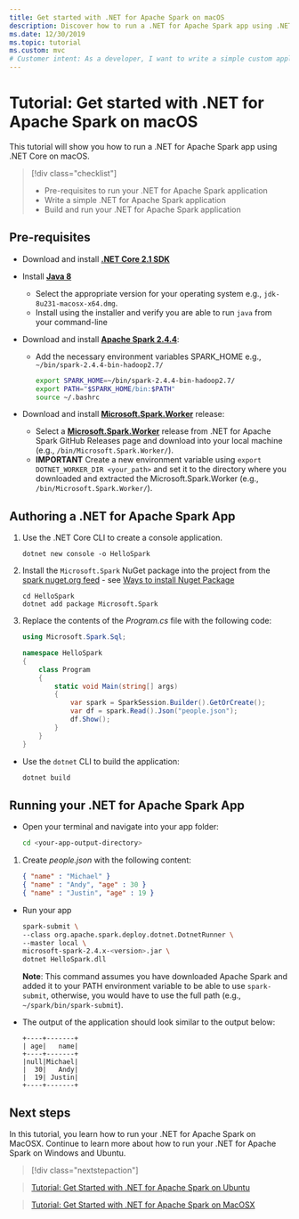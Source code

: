 ```yaml
---
title: Get started with .NET for Apache Spark on macOS
description: Discover how to run a .NET for Apache Spark app using .NET Core on MacOSX.
ms.date: 12/30/2019
ms.topic: tutorial
ms.custom: mvc
# Customer intent: As a developer, I want to write a simple custom application using .NET for Apache Spark on MacOSX.
---
```


# Tutorial: Get started with .NET for Apache Spark on macOS

This tutorial will show you how to run a .NET for Apache Spark app using .NET Core on macOS.

> [!div class="checklist"]
>
> * Pre-requisites to run your .NET for Apache Spark application
> * Write a simple .NET for Apache Spark application
> * Build and run your .NET for Apache Spark application

## Pre-requisites

- Download and install **[.NET Core 2.1 SDK](https://dotnet.microsoft.com/download/dotnet-core/2.1)** 
- Install **[Java 8](https://www.oracle.com/technetwork/java/javase/downloads/jdk8-downloads-2133151.html)** 
  - Select the appropriate version for your operating system e.g., `jdk-8u231-macosx-x64.dmg`.
  - Install using the installer and verify you are able to run `java` from your command-line
- Download and install **[Apache Spark 2.4.4](https://archive.apache.org/dist/spark/spark-2.4.4/spark-2.4.4-bin-hadoop2.7.tgz)**:
  - Add the necessary environment variables SPARK_HOME e.g., `~/bin/spark-2.4.4-bin-hadoop2.7/`
  
    ```bash
    export SPARK_HOME=~/bin/spark-2.4.4-bin-hadoop2.7/
    export PATH="$SPARK_HOME/bin:$PATH"
    source ~/.bashrc
    ```
    
- Download and install **[Microsoft.Spark.Worker](https://github.com/dotnet/spark/releases)** release:
  - Select a **[Microsoft.Spark.Worker](https://github.com/dotnet/spark/releases)** release from .NET for Apache Spark GitHub Releases page and download into your local machine (e.g., `/bin/Microsoft.Spark.Worker/`).
  - **IMPORTANT** Create a new environment variable using ```export DOTNET_WORKER_DIR <your_path>``` and set it to the directory where you downloaded and extracted the Microsoft.Spark.Worker (e.g., `/bin/Microsoft.Spark.Worker/`).

## Authoring a .NET for Apache Spark App

1. Use the .NET Core CLI to create a console application.

    ```dotnetcli
    dotnet new console -o HelloSpark
    ```
    
1. Install the `Microsoft.Spark` NuGet package into the project from the [spark nuget.org feed](https://www.nuget.org/profiles/spark) - see [Ways to install Nuget Package](https://docs.microsoft.com/en-us/nuget/consume-packages/ways-to-install-a-package)
    
    ```
    cd HelloSpark
    dotnet add package Microsoft.Spark
    ```
    
1. Replace the contents of the *Program.cs* file with the following code:
    
    ```csharp
    using Microsoft.Spark.Sql;

    namespace HelloSpark
    {
        class Program
        {
            static void Main(string[] args)
            {
                var spark = SparkSession.Builder().GetOrCreate();
                var df = spark.Read().Json("people.json");
                df.Show();
            }
        }
    }
    ```
    
- Use the `dotnet` CLI to build the application:
    
    ```bash
    dotnet build
    ```

## Running your .NET for Apache Spark App

- Open your terminal and navigate into your app folder:
    
    ```bash
    cd <your-app-output-directory>
    ```
    
1. Create *people.json* with the following content:
    
    ```json
    { "name" : "Michael" }
    { "name" : "Andy", "age" : 30 }
    { "name" : "Justin", "age" : 19 }
    ```
    
- Run your app
    
    ```bash
    spark-submit \
    --class org.apache.spark.deploy.dotnet.DotnetRunner \
    --master local \
    microsoft-spark-2.4.x-<version>.jar \
    dotnet HelloSpark.dll 
    ```
    
    **Note**: This command assumes you have downloaded Apache Spark and added it to your PATH environment variable to be able to use `spark-submit`, otherwise, you would have to use the full path (e.g., `~/spark/bin/spark-submit`).
    
- The output of the application should look similar to the output below:
    
    ```text
    +----+-------+
    | age|   name|
    +----+-------+
    |null|Michael|
    |  30|   Andy|
    |  19| Justin|
    +----+-------+
    ```
   
## Next steps

In this tutorial, you learn how to run your .NET for Apache Spark on MacOSX. Continue to learn more about how to run your .NET for Apache Spark on Windows and Ubuntu.
> [!div class="nextstepaction"]

> [Tutorial: Get Started with .NET for Apache Spark on Ubuntu](get-started-windows-instructions.md)

> [Tutorial: Get Started with .NET for Apache Spark on MacOSX](get-started-ubuntu-instructions.md)
